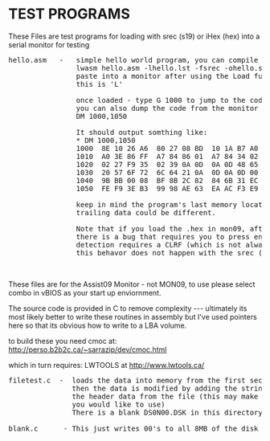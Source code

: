 # TEST PROGRAMS

These Files are test programs for loading with srec (s19) or iHex (hex) into a serial monitor for testing

<pre>
hello.asm   -   simple hello world program, you can compile it with:  
                lwasm hello.asm -lhello.lst -fsrec -ohello.s19
                paste into a monitor after using the Load function Both mon09 and assist9 
                this is 'L'

                once loaded - type G 1000 to jump to the code in memory
                you can also dump the code from the monitor in mon09 with
                DM 1000,1050 

                It should output somthing like: 
                * DM 1000,1050
                1000  8E 10 26 A6  80 27 08 BD  10 1A B7 A0  01 20 F4 8E    ..&..'....... ..
                1010  A0 3E 86 FF  A7 84 86 01  A7 84 34 02  B6 A0 00 85    .>........4.....
                1020  02 27 F9 35  02 39 0A 0D  0A 0D 48 65  6C 6C 6F 2C    .'.5.9....Hello,
                1030  20 57 6F 72  6C 64 21 0A  0D 0A 0D 00  13 24 4A 9D     World!......$J.
                1040  9B BB 00 08  BF 8B 2C 82  84 6B 31 EC  86 DA AF 83    ......,..k1.....
                1050  FE F9 3E B3  99 98 AE 63  EA AC F3 E9  03 8B F4 36    ..>....c.......6

                keep in mind the program's last memory location is 0x103B so some of the 
                trailing data could be different.

                Note that if you load the .hex in mon09, after it finishes loading
                there is a bug that requires you to press enter, as the end of file
                detection requires a CLRF (which is not always there in the file.) 
                this behavor does not happen with the srec (s19) file.


</pre>

These files are for the Assist09 Monitor - not MON09, to use please select combo in vBIOS as your start up 
enviornment.

The source code is provided in C to remove complexity --- ultimately its most likely better to write these routines 
in assembly but I've used pointers here so that its obvious how to write to a LBA volume.

to build these you need cmoc at: http://perso.b2b2c.ca/~sarrazip/dev/cmoc.html

which in turn requires: LWTOOLS at http://www.lwtools.ca/

<pre>
filetest.c  -  loads the data into memory from the first sector of Disk DS0N00.DSK
               then the data is modified by adding the string "This is a test!" preceeding
               the header data from the file (this may make the file unusable if it contains data, 
               you would like to use) 
               There is a blank DS0N00.DSK in this directory

blank.c      - This just writes 00's to all 8MB of the disk volume (this takes quite a long time!)
</pre>
